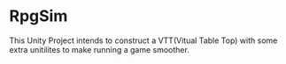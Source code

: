 # RpgSim

This Unity Project intends to construct a VTT(Vitual Table Top) with some extra unitilites to make running a game smoother.
